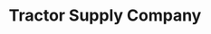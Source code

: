 ---
title: "Tractor Supply Company"
url: /jackson/tractor-supply-company-springport-road/
shop: Dorfladen
---